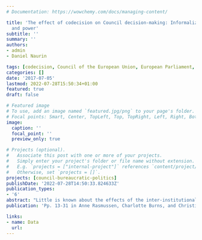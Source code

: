 ```yaml
---
# Documentation: https://wowchemy.com/docs/managing-content/

title: 'The effect of codecision on Council decision-making: Informalization, politicization
  and power'
subtitle: ''
summary: ''
authors:
- admin
- Daniel Naurin

tags: [codecision, Council of the European Union, European Parliament, Presidency, network capital, politicization, trilogue, transparency, informalization, cooperation network, Council working parties]
categories: []
date: '2017-07-05'
lastmod: 2022-07-28T15:50:34+01:00
featured: true
draft: false

# Featured image
# To use, add an image named `featured.jpg/png` to your page's folder.
# Focal points: Smart, Center, TopLeft, Top, TopRight, Left, Right, BottomLeft, Bottom, BottomRight.
image:
  caption: ''
  focal_point: ''
  preview_only: true

# Projects (optional).
#   Associate this post with one or more of your projects.
#   Simply enter your project's folder or file name without extension.
#   E.g. `projects = ["internal-project"]` references `content/project/deep-learning/index.md`.
#   Otherwise, set `projects = []`.
projects: [council-bureaucratic-politics]
publishDate: '2022-07-28T14:50:33.824633Z'
publication_types:
- '6'
abstract: "Little is known about the effects of the inter-institutional linkages created through the establishment of the codecision procedure on decision-making in the Council of the European Union. After a review of the existing literature and theories on this topic, we examine to what extent the codecision procedure leads to more involvement of ministers in Council decision-making and to a more powerful position of the Presidency in the internal negotiation process of the Council. The results show that the initially positive effect of codecision on the politicization of Council decision-making has been offset in recent years by a growing lack of transparency in inter-institutional proceedings caused by the use of informal trialogue negotiations to conclude the procedure early. However, our study also suggests that the country holding the Presidency does not occupy a more privileged position in the Council's internal co-operation network as a result of these developments. Thus, with respect to the Council, informal inter-institutional negotiation practices seem to decrease the transparency of the decision-making process and the accountability of the actors involved, but they may not have as adverse an effect on who gets what in terms of policy as previously thought."
publication: 'Pp. 13-31 in Anne Rasmussen, Charlotte Burns, and Christine Reh (eds.): *Legislative Codecision in the European Union: Experience over Twenty Years and Implications*. London: Routledge'

links: 
- name: Data
  url: 
---
```

